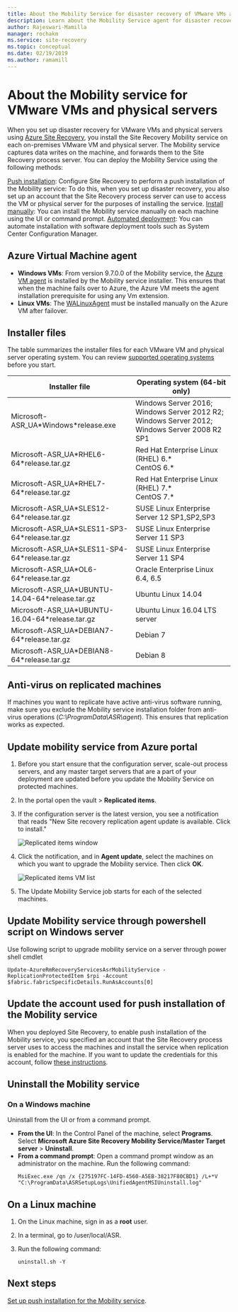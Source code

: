 ```yaml
---
title: About the Mobility Service for disaster recovery of VMware VMs and physical servers with Azure Site Recovery | Microsoft Docs
description: Learn about the Mobility Service agent for disaster recovery of VMware VMs and physical servers to Azure using the Azure Site Recovery service.
author: Rajeswari-Mamilla
manager: rochakm
ms.service: site-recovery
ms.topic: conceptual
ms.date: 02/19/2019
ms.author: ramamill
---
```



# About the Mobility service for VMware VMs and physical servers

When you set up disaster recovery for VMware VMs and physical servers using [Azure Site Recovery](site-recovery-overview.md), you install the Site Recovery Mobility service on each on-premises VMware VM and physical server.  The Mobility service captures data writes on the machine, and forwards them to the Site Recovery process server. You can deploy the Mobility Service using the following methods:

[Push installation](vmware-azure-install-mobility-service.md): Configure Site Recovery to perform a push installation of the Mobility service: To do this, when you set up disaster recovery, you also set up an account that the Site Recovery process server can use to access the VM or physical server for the purposes of installing the service.
[Install manually](vmware-physical-mobility-service-install-manual.md): You can install the Mobility service manually on each machine using the UI or command prompt.
[Automated deployment](vmware-azure-mobility-install-configuration-mgr.md): You can automate installation with software deployment tools such as System Center Configuration Manager.

## Azure Virtual Machine agent

- **Windows VMs**: From version 9.7.0.0 of the Mobility service, the [Azure VM agent](../virtual-machines/extensions/features-windows.md#azure-vm-agent) is installed by the Mobility service installer. This ensures that when the machine fails over to Azure, the Azure VM meets the agent installation prerequisite for using any Vm extension.
- **Linux VMs**: The  [WALinuxAgent](https://docs.microsoft.com/azure/virtual-machines/extensions/update-linux-agent) must be installed manually on the Azure VM after failover.

## Installer files

The table summarizes the installer files for each VMware VM and physical server operating system. You can review [supported operating systems](vmware-physical-azure-support-matrix.md#replicated-machines) before you start.


**Installer file** | **Operating system (64-bit only)** 
--- | ---
Microsoft-ASR\_UA\*Windows\*release.exe | Windows Server 2016; Windows Server 2012 R2; Windows Server 2012; Windows Server 2008 R2 SP1 
Microsoft-ASR\_UA\*RHEL6-64\*release.tar.gz | Red Hat Enterprise Linux (RHEL) 6.* </br> CentOS 6.*
Microsoft-ASR\_UA\*RHEL7-64\*release.tar.gz | Red Hat Enterprise Linux (RHEL) 7.* </br> CentOS 7.* 
Microsoft-ASR\_UA\*SLES12-64\*release.tar.gz | SUSE Linux Enterprise Server 12 SP1,SP2,SP3 
Microsoft-ASR\_UA\*SLES11-SP3-64\*release.tar.gz| SUSE Linux Enterprise Server 11 SP3 
Microsoft-ASR\_UA\*SLES11-SP4-64\*release.tar.gz| SUSE Linux Enterprise Server 11 SP4 
Microsoft-ASR\_UA\*OL6-64\*release.tar.gz | Oracle Enterprise Linux 6.4, 6.5
Microsoft-ASR\_UA\*UBUNTU-14.04-64\*release.tar.gz | Ubuntu Linux 14.04
Microsoft-ASR\_UA\*UBUNTU-16.04-64\*release.tar.gz | Ubuntu Linux 16.04 LTS server
Microsoft-ASR_UA\*DEBIAN7-64\*release.tar.gz | Debian 7 
Microsoft-ASR_UA\*DEBIAN8-64\*release.tar.gz | Debian 8

## Anti-virus on replicated machines

If machines you want to replicate have active anti-virus software running, make sure you exclude the Mobility service installation folder from anti-virus operations (*C:\ProgramData\ASR\agent*). This ensures that replication works as expected.

## Update mobility service from Azure portal

1. Before you start ensure that the configuration server, scale-out process servers, and any master target servers that are a part of your deployment are updated before you update the Mobility Service on protected machines.
2. In the portal open the vault > **Replicated items**.
3. If the configuration server is the latest version, you see a notification that reads "New Site recovery replication agent update is available. Click to install."

     ![Replicated items window](./media/vmware-azure-install-mobility-service/replicated-item-notif.png)

4. Click the notification, and in **Agent update**, select the machines on which you want to upgrade the Mobility service. Then click **OK**.

     ![Replicated items VM list](./media/vmware-azure-install-mobility-service/update-okpng.png)

5. The Update Mobility Service job starts for each of the selected machines.

## Update Mobility service through powershell script on Windows server

Use following script to upgrade mobility service on a server through power shell cmdlet

```azurepowershell
Update-AzureRmRecoveryServicesAsrMobilityService -ReplicationProtectedItem $rpi -Account $fabric.fabricSpecificDetails.RunAsAccounts[0]
```

## Update the account used for push installation of the Mobility service

When you deployed Site Recovery, to enable push installation of the Mobility service, you specified an account that the Site Recovery process server uses to access the machines and install the service when replication is enabled for the machine. If you want to update the credentials for this account, follow [these instructions](vmware-azure-manage-configuration-server.md).

## Uninstall the Mobility service

### On a Windows machine

Uninstall from the UI or from a command prompt.

- **From the UI**: In the Control Panel of the machine, select **Programs**. Select **Microsoft Azure Site Recovery Mobility Service/Master Target server** > **Uninstall**.
- **From a command prompt**: Open a command prompt window as an administrator on the machine. Run the following command: 
    ```
    MsiExec.exe /qn /x {275197FC-14FD-4560-A5EB-38217F80CBD1} /L+*V "C:\ProgramData\ASRSetupLogs\UnifiedAgentMSIUninstall.log"
    ```

## On a Linux machine
1. On the Linux machine, sign in as a **root** user.
2. In a terminal, go to /user/local/ASR.
3. Run the following command:

    ```
    uninstall.sh -Y
    ```

## Next steps

[Set up push installation for the Mobility service](vmware-azure-install-mobility-service.md).
